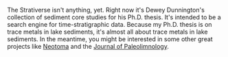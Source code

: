 
The Strativerse isn't anything, yet. Right now it's Dewey Dunnington's collection of sediment core studies for his Ph.D. thesis. It's intended to be a search engine for time-stratigraphic data. Because my Ph.D. thesis is on trace metals in lake sediments, it's almost all about trace metals in lake sediments. In the meantime, you might be interested in some other great projects like [Neotoma](http://neotomadb.org/) and the [Journal of Paleolimnology](https://link.springer.com/journal/10933).
